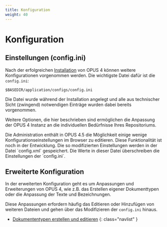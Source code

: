 ```yaml
---
title: Konfiguration
weight: 40
---
```


# Konfiguration

## Einstellungen (config.ini)

Nach der erfolgreichen [Installation][INSTALL] von OPUS 4 können weitere Konfigurationen vorgenommen werden.
Die wichtigste Datei dafür ist die `config.ini`:

    $BASEDIR/application/configs/config.ini

Die Datei wurde während der Installation angelegt und alle aus technischer Sicht (zwingend) notwendigen Einträge
wurden dabei bereits vorgenommen.

Weitere Optionen, die hier beschrieben sind ermöglichen die Anpassung der OPUS 4 Instanz an die individuellen
Bedürfnisse Ihres Repositoriums.

<p class="note" markdown="1">
Die Administration enthält in OPUS 4.5 die Möglichkeit einige wenige Konfigurationseinstellungen im Browser
zu editieren. Diese Funktionalität ist noch in der Entwicklung. Die so modifizierten Einstellungen werden
in der Datei `config.xml` gespeichert. Die Werte in dieser Datei überschreiben die Einstellungen der
`config.ini`.
</p>

<!--p class="warning" markdown="1">
Die Defaultwerte für viele Konfigurationseinstellungen befinden sich in der `application.ini`. Diese Datei
sollte lokal nicht editiert werden. Sei enthält viele Parameter, die bestimmten wie OPUS 4 intern funktioniert.
</p-->

## Erweiterte Konfiguration

In der erweiterten Konfiguration geht es um Anpassungen und Erweiterungen von OPUS 4, wie z.B. das Erstellen
eigener Dokumenttypen oder die Anpassung der Texte und Bezeichnungen.

Diese Anpassungen erfordern häufig das Editieren oder Hinzufügen von weiteren Dateien und gehen über das
Modifizieren der `config.ini` hinaus.

[INSTALL]:../installation/index.html

* [Dokumententypen erstellen und editieren](doctypes.html)
{: class="navlist" }
